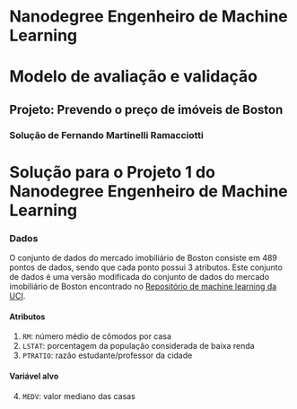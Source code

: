 # Nanodegree Engenheiro de Machine Learning
# Modelo de avaliação e validação
## Projeto: Prevendo o preço de imóveis de Boston
### Solução de Fernando Martinelli Ramacciotti

# Solução para o Projeto 1 do Nanodegree Engenheiro de Machine Learning

### Dados
O conjunto de dados do mercado imobiliário de Boston consiste em 489 pontos de dados, sendo que cada ponto possui 3 atributos. Este conjunto de dados é uma versão modificada do conjunto de dados do mercado imobiliário de Boston encontrado no [Repositório de machine learning da UCI](https://archive.ics.uci.edu/ml/datasets/Housing).

#### Atributos
1. `RM`: número médio de cômodos por casa
2. `LSTAT`: porcentagem da população considerada de baixa renda
3. `PTRATIO`: razão estudante/professor da cidade

#### Variável alvo
4. `MEDV`: valor mediano das casas
